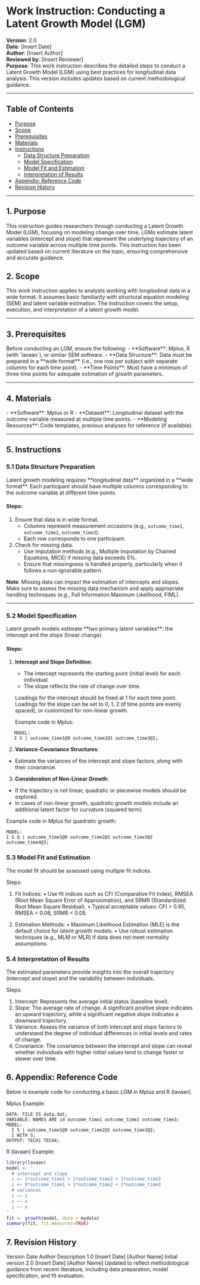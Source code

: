 # Work Instruction: Conducting a Latent Growth Model (LGM)

**Version**: 2.0  
**Date**: [Insert Date]  
**Author**: [Insert Author]  
**Reviewed by**: [Insert Reviewer]  
**Purpose**: This work instruction describes the detailed steps to conduct a Latent Growth Model (LGM) using best practices for longitudinal data analysis. This version includes updates based on current methodological guidance.

---

<h2>Table of Contents</h2>
<nav id="TableOfContents">
<ul>
  <li><a href="#purpose">Purpose</a></li>
  <li><a href="#scope">Scope</a></li>
  <li><a href="#prerequisites">Prerequisites</a></li>
  <li><a href="#materials">Materials</a></li>
  <li><a href="#instructions">Instructions</a>
      <ul>
          <li><a href="#data-structure-preparation">Data Structure Preparation</a></li>
          <li><a href="#model-specification">Model Specification</a></li>
          <li><a href="#model-fit-and-estimation">Model Fit and Estimation</a></li>
          <li><a href="#interpretation-of-results">Interpretation of Results</a></li>
      </ul>
  </li>
  <li><a href="#appendix">Appendix: Reference Code</a></li>
  <li><a href="#revision-history">Revision History</a></li>
</ul>
</nav>

---

<h2 id="purpose">1. Purpose</h2>
This instruction guides researchers through conducting a Latent Growth Model (LGM), focusing on modeling change over time. LGMs estimate latent variables (intercept and slope) that represent the underlying trajectory of an outcome variable across multiple time points. This instruction has been updated based on current literature on the topic, ensuring comprehensive and accurate guidance.

<h2 id="scope">2. Scope</h2>
This work instruction applies to analysts working with longitudinal data in a wide format. It assumes basic familiarity with structural equation modeling (SEM) and latent variable estimation. The instruction covers the setup, execution, and interpretation of a latent growth model.

---

<h2 id="prerequisites">3. Prerequisites</h2>
Before conducting an LGM, ensure the following:
- **Software**: Mplus, R (with `lavaan`), or similar SEM software.
- **Data Structure**: Data must be prepared in a **wide format** (i.e., one row per subject with separate columns for each time point).
- **Time Points**: Must have a minimum of three time points for adequate estimation of growth parameters.

---

<h2 id="materials">4. Materials</h2>
- **Software**: Mplus or R
- **Dataset**: Longitudinal dataset with the outcome variable measured at multiple time points.
- **Modeling Resources**: Code templates, previous analyses for reference (if available).

---

<h2 id="instructions">5. Instructions</h2>

<h3 id="data-structure-preparation">5.1 Data Structure Preparation</h3>
Latent growth modeling requires **longitudinal data** organized in a **wide format**. Each participant should have multiple columns corresponding to the outcome variable at different time points.

#### Steps:
1. Ensure that data is in wide format.
   - Columns represent measurement occasions (e.g., `outcome_time1`, `outcome_time2`, `outcome_time3`).
   - Each row corresponds to one participant.
2. Check for missing data.
   - Use imputation methods (e.g., Multiple Imputation by Chained Equations, MICE) if missing data exceeds 5%.
   - Ensure that missingness is handled properly, particularly when it follows a non-ignorable pattern.
   
**Note**: Missing data can impact the estimation of intercepts and slopes. Make sure to assess the missing data mechanism and apply appropriate handling techniques (e.g., Full Information Maximum Likelihood, FIML).

---

<h3 id="model-specification">5.2 Model Specification</h3>
Latent growth models estimate **two primary latent variables**: the intercept and the slope (linear change). 

#### Steps:
1. **Intercept and Slope Definition**:
   - The intercept represents the starting point (initial level) for each individual.
   - The slope reflects the rate of change over time.
   
   Loadings for the intercept should be fixed at 1 for each time point. Loadings for the slope can be set to 0, 1, 2 (if time points are evenly spaced), or customized for non-linear growth.

   Example code in Mplus:

```mplus
   MODEL:
   I S | outcome_time1@0 outcome_time2@1 outcome_time3@2;
```

2.	**Variance-Covariance Structures**:
- Estimate the variances of the intercept and slope factors, along with their covariance.
	
3.	**Consideration of Non-Linear Growth**:
- If the trajectory is not linear, quadratic or piecewise models should be explored.
- In cases of non-linear growth, quadratic growth models include an additional latent factor for curvature (squared term).

Example code in Mplus for quadratic growth:

```mplus
MODEL:
I S Q | outcome_time1@0 outcome_time2@1 outcome_time3@2 outcome_time4@3;
```

<h3 id="model-fit-and-estimation">5.3 Model Fit and Estimation</h3>

The model fit should be assessed using multiple fit indices.

Steps:

1.	Fit Indices:
	•	Use fit indices such as CFI (Comparative Fit Index), RMSEA (Root Mean Square Error of Approximation), and SRMR (Standardized Root Mean Square Residual).
	•	Typical acceptable values: CFI > 0.95, RMSEA < 0.06, SRMR < 0.08.

2.	Estimation Methods:
	•	Maximum Likelihood Estimation (MLE) is the default choice for latent growth models.
	•	Use robust estimation techniques (e.g., MLM or MLR) if data does not meet normality assumptions.

<h3 id="interpretation-of-results">5.4 Interpretation of Results</h3>

The estimated parameters provide insights into the overall trajectory (intercept and slope) and the variability between individuals.

Steps:

1.	Intercept: Represents the average initial status (baseline level).
2.	Slope: The average rate of change. A significant positive slope indicates an upward trajectory, while a significant negative slope indicates a downward trajectory.
3.	Variance: Assess the variance of both intercept and slope factors to understand the degree of individual differences in initial levels and rates of change.
4.	Covariance: The covariance between the intercept and slope can reveal whether individuals with higher initial values tend to change faster or slower over time.

<h2 id="appendix">6. Appendix: Reference Code</h2>

Below is example code for conducting a basic LGM in Mplus and R (lavaan).

Mplus Example:

```mplus
DATA: FILE IS data.dat;
VARIABLE: NAMES ARE id outcome_time1 outcome_time2 outcome_time3;
MODEL:
  I S | outcome_time1@0 outcome_time2@1 outcome_time3@2;
  I WITH S;
OUTPUT: TECH1 TECH4;
```

R (lavaan) Example:

```r
library(lavaan)
model <- '
  # intercept and slope
  i =~ 1*outcome_time1 + 1*outcome_time2 + 1*outcome_time3
  s =~ 0*outcome_time1 + 1*outcome_time2 + 2*outcome_time3
  # variances
  i ~~ i
  s ~~ s
  i ~~ s
'
fit <- growth(model, data = mydata)
summary(fit, fit.measures=TRUE)
```

<h2 id="revision-history">7. Revision History</h2>

Version	Date	Author	Description
1.0	[Insert Date]	[Author Name]	Initial version
2.0	[Insert Date]	[Author Name]	Updated to reflect methodological guidance from recent literature, including data preparation, model specification, and fit evaluation.